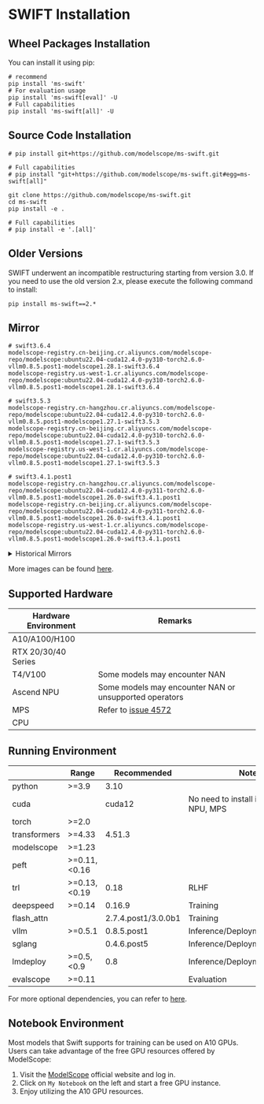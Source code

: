 # SWIFT Installation

## Wheel Packages Installation

You can install it using pip:

```shell
# recommend
pip install 'ms-swift'
# For evaluation usage
pip install 'ms-swift[eval]' -U
# Full capabilities
pip install 'ms-swift[all]' -U
```

## Source Code Installation

```shell
# pip install git+https://github.com/modelscope/ms-swift.git

# Full capabilities
# pip install "git+https://github.com/modelscope/ms-swift.git#egg=ms-swift[all]"

git clone https://github.com/modelscope/ms-swift.git
cd ms-swift
pip install -e .

# Full capabilities
# pip install -e '.[all]'
```

## Older Versions

SWIFT underwent an incompatible restructuring starting from version 3.0. If you need to use the old version 2.x, please execute the following command to install:

```shell
pip install ms-swift==2.*
```

## Mirror

```
# swift3.6.4
modelscope-registry.cn-beijing.cr.aliyuncs.com/modelscope-repo/modelscope:ubuntu22.04-cuda12.4.0-py310-torch2.6.0-vllm0.8.5.post1-modelscope1.28.1-swift3.6.4
modelscope-registry.us-west-1.cr.aliyuncs.com/modelscope-repo/modelscope:ubuntu22.04-cuda12.4.0-py310-torch2.6.0-vllm0.8.5.post1-modelscope1.28.1-swift3.6.4

# swift3.5.3
modelscope-registry.cn-hangzhou.cr.aliyuncs.com/modelscope-repo/modelscope:ubuntu22.04-cuda12.4.0-py310-torch2.6.0-vllm0.8.5.post1-modelscope1.27.1-swift3.5.3
modelscope-registry.cn-beijing.cr.aliyuncs.com/modelscope-repo/modelscope:ubuntu22.04-cuda12.4.0-py310-torch2.6.0-vllm0.8.5.post1-modelscope1.27.1-swift3.5.3
modelscope-registry.us-west-1.cr.aliyuncs.com/modelscope-repo/modelscope:ubuntu22.04-cuda12.4.0-py310-torch2.6.0-vllm0.8.5.post1-modelscope1.27.1-swift3.5.3

# swift3.4.1.post1
modelscope-registry.cn-hangzhou.cr.aliyuncs.com/modelscope-repo/modelscope:ubuntu22.04-cuda12.4.0-py311-torch2.6.0-vllm0.8.5.post1-modelscope1.26.0-swift3.4.1.post1
modelscope-registry.cn-beijing.cr.aliyuncs.com/modelscope-repo/modelscope:ubuntu22.04-cuda12.4.0-py311-torch2.6.0-vllm0.8.5.post1-modelscope1.26.0-swift3.4.1.post1
modelscope-registry.us-west-1.cr.aliyuncs.com/modelscope-repo/modelscope:ubuntu22.04-cuda12.4.0-py311-torch2.6.0-vllm0.8.5.post1-modelscope1.26.0-swift3.4.1.post1
```

<details><summary>Historical Mirrors</summary>

```
# swift3.3.0.post1
modelscope-registry.cn-hangzhou.cr.aliyuncs.com/modelscope-repo/modelscope:ubuntu22.04-cuda12.4.0-py311-torch2.6.0-vllm0.8.3-modelscope1.25.0-swift3.3.0.post1
modelscope-registry.us-west-1.cr.aliyuncs.com/modelscope-repo/modelscope:ubuntu22.04-cuda12.4.0-py311-torch2.6.0-vllm0.8.3-modelscope1.25.0-swift3.3.0.post1

# swift3.2.2
modelscope-registry.us-west-1.cr.aliyuncs.com/modelscope-repo/modelscope:ubuntu22.04-cuda12.4.0-py311-torch2.5.1-modelscope1.25.0-swift3.2.2
```
</details>

More images can be found [here](https://modelscope.cn/docs/intro/environment-setup#%E6%9C%80%E6%96%B0%E9%95%9C%E5%83%8F).

## Supported Hardware

| Hardware Environment | Remarks                                                |
| -------------------- | ------------------------------------------------------ |
| A10/A100/H100        |                                                        |
| RTX 20/30/40 Series  |                                                        |
| T4/V100              | Some models may encounter NAN                          |
| Ascend NPU           | Some models may encounter NAN or unsupported operators |
| MPS                  |   Refer to [issue 4572](https://github.com/modelscope/ms-swift/issues/4572)                         |
| CPU                  |                                                        |


## Running Environment

|              | Range        | Recommended | Notes                                     |
| ------------ |--------------| ----------- | ----------------------------------------- |
| python       | >=3.9        | 3.10        |                                           |
| cuda         |              | cuda12      | No need to install if using CPU, NPU, MPS |
| torch        | >=2.0        |             |                                           |
| transformers | >=4.33       | 4.51.3      |                                           |
| modelscope   | >=1.23       |             |                                           |
| peft         | >=0.11,<0.16 |             |                                           |
| trl          | >=0.13,<0.19 | 0.18      | RLHF                                      |
| deepspeed    | >=0.14       | 0.16.9 | Training                                  |
| flash_attn  |     | 2.7.4.post1/3.0.0b1   |    Training     |
| vllm         | >=0.5.1      | 0.8.5.post1       | Inference/Deployment/Evaluation           |
| sglang |     | 0.4.6.post5 | Inference/Deployment/Evaluation |
| lmdeploy     | >=0.5,<0.9        | 0.8       | Inference/Deployment/Evaluation           |
| evalscope | >=0.11       | | Evaluation |

For more optional dependencies, you can refer to [here](https://github.com/modelscope/ms-swift/blob/main/requirements/install_all.sh).

## Notebook Environment

Most models that Swift supports for training can be used on A10 GPUs. Users can take advantage of the free GPU resources offered by ModelScope:

1. Visit the [ModelScope](https://www.modelscope.cn) official website and log in.
2. Click on `My Notebook` on the left and start a free GPU instance.
3. Enjoy utilizing the A10 GPU resources.
